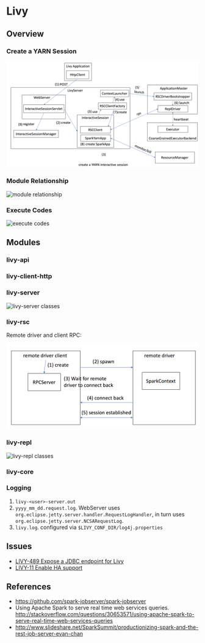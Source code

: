 # Livy

## Overview

### Create a YARN Session
![create a YARN session](livy-create-session.png)

### Module Relationship

![module relationship](livy-module-relationship.png)

### Execute Codes

![execute codes](livy-repl-execute-code.png)

## Modules

### livy-api


### livy-client-http


### livy-server

![livy-server classes](livy-server-classes.png)

### livy-rsc

Remote driver and client RPC:

![remote driver rpc](remote-driver-rpc.png)

### livy-repl

![livy-repl classes](livy-repl-classes.png)

### livy-core


### Logging

1. `livy-<user>-server.out`
2. `yyyy_mm_dd.request.log`. WebServer uses `org.eclipse.jetty.server.handler.RequestLogHandler`, 
in turn uses `org.eclipse.jetty.server.NCSARequestLog`.
3. `livy.log`. configured via `$LIVY_CONF_DIR/log4j.properties`

## Issues

* [LIVY-489 Expose a JDBC endpoint for Livy](https://issues.apache.org/jira/browse/LIVY-489)
* [LIVY-11 Enable HA support](https://issues.cloudera.org/browse/LIVY-11)

## References
* https://github.com/spark-jobserver/spark-jobserver
* Using Apache Spark to serve real time web services queries. http://stackoverflow.com/questions/30653571/using-apache-spark-to-serve-real-time-web-services-queries
* http://www.slideshare.net/SparkSummit/productionizing-spark-and-the-rest-job-server-evan-chan
